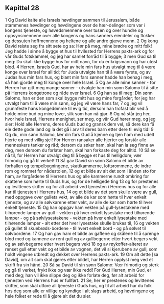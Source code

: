 ## Kapittel 28

1 Og David kalte alle Israels høvdinger sammen til Jerusalem, både stammenes høvdinger og høvdingene over de hær-delinger som var i kongens tjeneste, og høvedsmennene over tusen og over hundre og oppsynsmennene over alle kongens og hans sønners eiendeler og flokker og dessuten hoffmennene og heltene og alle andre gjæve menn.
2 Og kong David reiste seg fra sitt sete og sa: Hør på meg, mine brødre og mitt folk! Jeg hadde i sinne å bygge et hus til hvilested for Herrens pakts-ark og for vår Guds fotskammel, og jeg har samlet forråd til å bygge;
3 men Gud sa til meg: Du skal ikke bygge hus for mitt navn, for du er krigsmann og har utøst blod.
4 Herren, Israels Gud, har av hele min fars hus utvalgt meg til å være konge over Israel for all tid; for Juda utvalgte han til å være fyrste, og av Judas hus min fars hus, og blant min fars sønner hadde han behag i meg, så han gjorde meg til konge over hele Israel.
5 Og av alle mine sønner - for Herren har gitt meg mange sønner - utvalgte han min sønn Salomo til å sitte på Herrens kongetrone og råde over Israel.
6 Og han sa til meg: Din sønn Salomo, han er den som skal bygge mitt hus og mine forgårder; for jeg har utvalgt ham til å være min sønn, og jeg vil være hans far,
7 og jeg vil grunnfeste hans kongedømme til evig tid, dersom han trofast blir ved å holde mine bud og mine lover, slik som han nå gjør.
8 Og nå står jeg her, hvor hele Israel, Herrens menighet, ser meg, og vår Gud hører meg, og jeg sier: Hold alle Herrens, deres Guds bud og gransk dem vel, så dere kan få eie dette gode land og la det gå i arv til deres barn etter dere til evig tid!
9 Og du, min sønn Salomo, lær din fars Gud å kjenne og tjen ham med udelt hjerte og med villig sjel! For Herren ransaker alle hjerter og forstår alle menneskers tanker og råd; dersom du søker ham, skal han la seg finne av deg, men dersom du forlater ham, skal han forkaste deg for alltid.
10 Så se nå til, for Herren har utvalgt deg til å bygge et hus til helligdom; vær frimodig og gå til verket!
11 Så gav David sin sønn Salomo et bilde av forhallen og tempelbygningene, skattkammerne, loftsrommene, de indre rom og rommet for nådestolen,
12 og et bilde av alt det som i ånden sto for ham, av forgårdene til Herrens hus og alle kammerne rundt omkring for skattene som hørte til Guds hus, og for de helligede ting
13 og for prestenes og levittenes skifter og for alt arbeid ved tjenesten i Herrens hus og for alle kar til tjenesten i Herrens hus,
14 og et bilde av det som skulle være av gull, med oppgave over gullets vekt, av alle de kar som hørte til hver enkelt tjeneste, og av alle sølvkarene etter vekt, av alle de kar som hørte til hver enkelt tjeneste.
15 Og han oppgav ham vekten på gull-lysestakene med tilhørende lamper av gull - vekten på hver enkelt lysestake med tilhørende lamper - og på sølvlysestakene - vekten på hver enkelt lysestake med tilhørende lamper - alt etter det hver lysestake skulle brukes til,
16 og vekten på gullet til skuebrøds-bordene - til hvert enkelt bord - og på sølvet til sølvbordene.
17 Og han gav ham et bilde av gaflene og skålene til å sprenge blod med og kannene av rent gull og av gullbegerne etter hvert begers vekt og av sølvbegerne etter hvert begers vekt
18 og av røykoffer-alteret av renset gull etter vekt og et bilde av vognen, det vil si kjerubene av gull, som holdt vingene utbredt og dekket over Herrens pakts-ark.
19 Om alt dette [sa David], om alt som skal gjøres etter bildet, har Herren opplyst meg ved et skrift fra sin hånd.
20 Så sa David til sin sønn Salomo: Vær frimodig og sterk og gå til verket, frykt ikke og vær ikke redd! For Gud Herren, min Gud, er med deg; han vil ikke slippe deg og ikke forlate deg, før alt arbeid for tjenesten ved Herrens hus er fullført.
21 Se, her er prestenes og levittenes skifter, som skal utføre all tjeneste i Guds hus, og til alt arbeid har du folk hos deg som alle er villige og kyndige i alt slags arbeid, og høvdingene og hele folket er rede til å gjøre alt det du sier.
